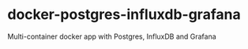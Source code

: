 # docker-postgres-influxdb-grafana

Multi-container docker app with Postgres, InfluxDB and Grafana

